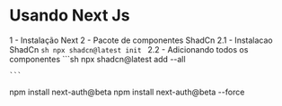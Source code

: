 # Usando Next Js
1 - Instalação Next 
2 - Pacote de componentes ShadCn
    2.1 - Instalacao ShadCn
    ```sh
    npx shadcn@latest init
    ```
    2.2 - Adicionando todos os componentes
    ```sh 
    npx shadcn@latest add --all     

    ```
 npm install next-auth@beta
 npm install next-auth@beta --force
